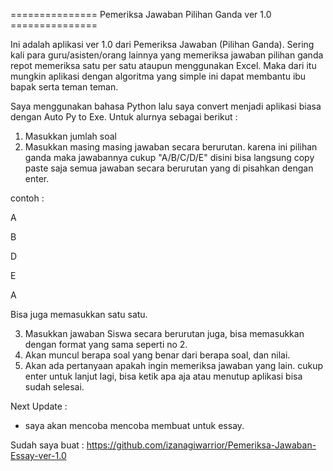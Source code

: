 =============== Pemeriksa Jawaban Pilihan Ganda ver 1.0 ===============

Ini adalah aplikasi ver 1.0 dari Pemeriksa Jawaban (Pilihan Ganda).
Sering kali para guru/asisten/orang lainnya yang memeriksa jawaban pilihan ganda repot memeriksa satu per satu ataupun menggunakan Excel. Maka dari itu mungkin aplikasi dengan algoritma yang simple ini dapat membantu ibu bapak serta teman teman.

Saya menggunakan bahasa Python lalu saya convert menjadi aplikasi biasa dengan Auto Py to Exe. Untuk alurnya sebagai berikut :

1. Masukkan jumlah soal
2. Masukkan masing masing jawaban secara berurutan. karena ini pilihan ganda maka jawabannya cukup "A/B/C/D/E" disini bisa langsung copy paste saja semua jawaban secara berurutan yang di pisahkan dengan enter. 

contoh :


A

B

D

E

A

 
 
 Bisa juga memasukkan satu satu.

3. Masukkan jawaban Siswa secara berurutan juga, bisa memasukkan dengan format yang sama seperti no 2.
4. Akan muncul berapa soal yang benar dari berapa soal, dan nilai.
5. Akan ada pertanyaan apakah ingin memeriksa jawaban yang lain. cukup enter untuk lanjut lagi, bisa ketik apa aja atau menutup aplikasi bisa sudah selesai. 

Next Update :
- saya akan mencoba mencoba membuat untuk essay.

Sudah saya buat : https://github.com/izanagiwarrior/Pemeriksa-Jawaban-Essay-ver-1.0
